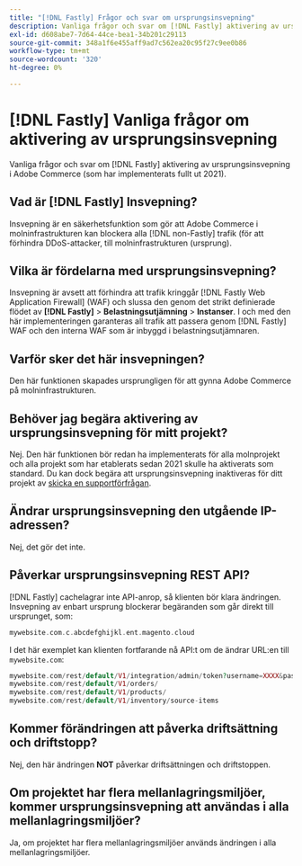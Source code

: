 ```yaml
---
title: "[!DNL Fastly] Frågor och svar om ursprungsinsvepning"
description: Vanliga frågor och svar om [!DNL Fastly] aktivering av ursprungsinsvepning i Adobe Commerce (som har implementerats fullt ut 2021).
exl-id: d608abe7-7d64-44ce-bea1-34b201c29113
source-git-commit: 348a1f6e455aff9ad7c562ea20c95f27c9ee0b86
workflow-type: tm+mt
source-wordcount: '320'
ht-degree: 0%

---
```


# [!DNL Fastly] Vanliga frågor om aktivering av ursprungsinsvepning

Vanliga frågor och svar om [!DNL Fastly] aktivering av ursprungsinsvepning i Adobe Commerce (som har implementerats fullt ut 2021).

## Vad är [!DNL Fastly] Insvepning?

Insvepning är en säkerhetsfunktion som gör att Adobe Commerce i molninfrastrukturen kan blockera alla [!DNL non-Fastly] trafik (för att förhindra DDoS-attacker, till molninfrastrukturen (ursprung).

## Vilka är fördelarna med ursprungsinsvepning?

Insvepning är avsett att förhindra att trafik kringgår [!DNL Fastly Web Application Firewall] (WAF) och slussa den genom det strikt definierade flödet av **[!DNL Fastly]** > **Belastningsutjämning** > **Instanser**. I och med den här implementeringen garanteras all trafik att passera genom [!DNL Fastly] WAF och den interna WAF som är inbyggd i belastningsutjämnaren.

## Varför sker det här insvepningen?

Den här funktionen skapades ursprungligen för att gynna Adobe Commerce på molninfrastrukturen.

## Behöver jag begära aktivering av ursprungsinsvepning för mitt projekt?

Nej. Den här funktionen bör redan ha implementerats för alla molnprojekt och alla projekt som har etablerats sedan 2021 skulle ha aktiverats som standard. Du kan dock begära att ursprungsinsvepning inaktiveras för ditt projekt av [skicka en supportförfrågan](https://experienceleague.adobe.com/docs/commerce-knowledge-base/kb/help-center-guide/magento-help-center-user-guide.html#submit-ticket).

## Ändrar ursprungsinsvepning den utgående IP-adressen?

Nej, det gör det inte.

## Påverkar ursprungsinsvepning REST API?

[!DNL Fastly] cachelagrar inte API-anrop, så klienten bör klara ändringen. Insvepning av enbart ursprung blockerar begäranden som går direkt till ursprunget, som:

```php
mywebsite.com.c.abcdefghijkl.ent.magento.cloud
```

I det här exemplet kan klienten fortfarande nå API:t om de ändrar URL:en till ``mywebsite.com``:

```php
mywebsite.com/rest/default/V1/integration/admin/token?username=XXXX&password=XXXXX;
mywebsite.com/rest/default/V1/orders/
mywebsite.com/rest/default/V1/products/
mywebsite.com/rest/default/V1/inventory/source-items
```

## Kommer förändringen att påverka driftsättning och driftstopp?

Nej, den här ändringen **NOT** påverkar driftsättningen och driftstoppen.

## Om projektet har flera mellanlagringsmiljöer, kommer ursprungsinsvepning att användas i alla mellanlagringsmiljöer?

Ja, om projektet har flera mellanlagringsmiljöer används ändringen i alla mellanlagringsmiljöer.
